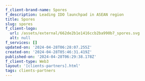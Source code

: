 ```yaml
---
f_client-brand-name: Spores
f_description: Leading IDO launchpad in ASEAN region
title: Spores
slug: spores
f_client-logo:
  url: /assets/external/662de2b1e1416ccb2ba990b7_spores.svg
  alt: null
f_services: []
updated-on: '2024-04-28T06:28:07.255Z'
created-on: '2024-04-28T05:46:31.419Z'
published-on: '2024-04-28T06:29:38.178Z'
f_client-type: Web3
layout: '[clients-partners].html'
tags: clients-partners
---
```



